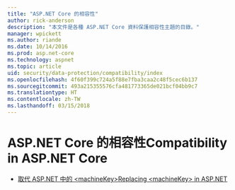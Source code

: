 ```yaml
---
title: "ASP.NET Core 的相容性"
author: rick-anderson
description: "本文件是各種 ASP.NET Core 資料保護相容性主題的目錄。"
manager: wpickett
ms.author: riande
ms.date: 10/14/2016
ms.prod: asp.net-core
ms.technology: aspnet
ms.topic: article
uid: security/data-protection/compatibility/index
ms.openlocfilehash: 4f60f399c724a5f88e7fba3caa2c48f5cec6b137
ms.sourcegitcommit: 493a215355576cfa481773365de021bcf04bb9c7
ms.translationtype: HT
ms.contentlocale: zh-TW
ms.lasthandoff: 03/15/2018
---
```

# <a name="compatibility-in-aspnet-core"></a><span data-ttu-id="e490b-103">ASP.NET Core 的相容性</span><span class="sxs-lookup"><span data-stu-id="e490b-103">Compatibility in ASP.NET Core</span></span>

* [<span data-ttu-id="e490b-104">取代 ASP.NET 中的 \<machineKey></span><span class="sxs-lookup"><span data-stu-id="e490b-104">Replacing \<machineKey> in ASP.NET</span></span>](xref:security/data-protection/compatibility/replacing-machinekey)
